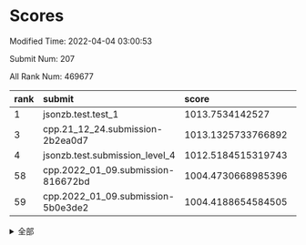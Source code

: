 # Scores

Modified Time: 2022-04-04 03:00:53

Submit Num: 207

All Rank Num: 469677

| rank |               submit               |       score        |       sigma        | pk_num |
| :--- | :--------------------------------- | :----------------- | :----------------- | :----- |
| 1    | jsonzb.test.test_1                 | 1013.7534142527    | 0.8220374649358974 | 9076   |
| 3    | cpp.21_12_24.submission-2b2ea0d7   | 1013.1325733766892 | 0.8087432342867507 | 9078   |
| 4    | jsonzb.test.submission_level_4     | 1012.5184515319743 | 0.7978981026497746 | 9073   |
| 58   | cpp.2022_01_09.submission-816672bd | 1004.4730668985396 | 0.7156792318033808 | 9077   |
| 59   | cpp.2022_01_09.submission-5b0e3de2 | 1004.4188654584505 | 0.7094355422825122 | 9077   |


<details>
<summary>全部</summary>

| rank |                 submit                 |       score        |       sigma        | pk_num |
| :--- | :------------------------------------- | :----------------- | :----------------- | :----- |
| 1    | jsonzb.test.test_1                     | 1013.7534142527    | 0.8220374649358974 | 9076   |
| 2    | gobigger.level_3.submission_level_3_26 | 1013.2107987647283 | 0.8398472924689843 | 9077   |
| 3    | cpp.21_12_24.submission-2b2ea0d7       | 1013.1325733766892 | 0.8087432342867507 | 9078   |
| 4    | jsonzb.test.submission_level_4         | 1012.5184515319743 | 0.7978981026497746 | 9073   |
| 5    | gobigger.level_3.submission_level_3_24 | 1011.0814443248514 | 0.7496315500375863 | 9082   |
| 6    | gobigger.level_3.submission_level_3_49 | 1011.0542716050687 | 0.7727126001959665 | 9077   |
| 7    | gobigger.level_3.submission_level_3_45 | 1010.9653004119162 | 0.7655466370947028 | 9078   |
| 8    | gobigger.level_3.submission_level_3_43 | 1010.9128829055915 | 0.7457299900378892 | 9070   |
| 9    | gobigger.level_3.submission_level_3_38 | 1010.8463768815801 | 0.7450155502141901 | 9076   |
| 10   | gobigger.level_3.submission_level_3_17 | 1010.7858859925597 | 0.7757681551309921 | 9075   |
| 11   | gobigger.level_3.submission_level_3_1  | 1010.7446682228207 | 0.76632038069614   | 9075   |
| 12   | gobigger.level_3.submission_level_3_33 | 1010.6364181460578 | 0.7634839210448008 | 9075   |
| 13   | gobigger.level_3.submission_level_3_7  | 1010.6311240967    | 0.7770765685158014 | 9079   |
| 14   | gobigger.level_3.submission_level_3_22 | 1010.6054537081324 | 0.7505239386856963 | 9077   |
| 15   | gobigger.level_3.submission_level_3_37 | 1010.5909375651921 | 0.7797187407020282 | 9075   |
| 16   | gobigger.level_3.submission_level_3_0  | 1010.5514153066222 | 0.7842160804356528 | 9077   |
| 17   | gobigger.level_3.submission_level_3_11 | 1010.4987629720094 | 0.7703996126889231 | 9071   |
| 18   | gobigger.level_3.submission_level_3_23 | 1010.3891177364891 | 0.7584255813770769 | 9078   |
| 19   | gobigger.level_3.submission_level_3_27 | 1010.1987113794027 | 0.7491829098055853 | 9079   |
| 20   | gobigger.level_3.submission_level_3_15 | 1010.1788215987983 | 0.7468020126608236 | 9074   |
| 21   | gobigger.level_3.submission_level_3_21 | 1010.1778062423182 | 0.7525965737576207 | 9080   |
| 22   | gobigger.level_3.submission_level_3_3  | 1010.1735700621575 | 0.7672577963245061 | 9077   |
| 23   | gobigger.level_3.submission_level_3_6  | 1010.1583699222149 | 0.7660061987002094 | 9073   |
| 24   | gobigger.level_3.submission_level_3_40 | 1010.1491294273858 | 0.7460054349833646 | 9072   |
| 25   | gobigger.level_3.submission_level_3_12 | 1010.1358221435418 | 0.7646632928843135 | 9075   |
| 26   | gobigger.level_3.submission_level_3_2  | 1010.1204484443284 | 0.7730952089140172 | 9073   |
| 27   | gobigger.level_3.submission_level_3_35 | 1010.1078154607395 | 0.7810600563624013 | 9075   |
| 28   | gobigger.level_3.submission_level_3_8  | 1010.0611066672407 | 0.7705266454744091 | 9077   |
| 29   | gobigger.level_3.submission_level_3_48 | 1009.9479044386139 | 0.7620901642120135 | 9074   |
| 30   | gobigger.level_3.submission_level_3_10 | 1009.9435165535408 | 0.7610774722876186 | 9074   |
| 31   | gobigger.level_3.submission_level_3_31 | 1009.8931658980134 | 0.7706987311799008 | 9071   |
| 32   | gobigger.level_3.submission_level_3_25 | 1009.8512497578174 | 0.7601222723087203 | 9072   |
| 33   | gobigger.level_3.submission_level_3_46 | 1009.7846662263621 | 0.7587803914740467 | 9079   |
| 34   | gobigger.level_3.submission_level_3_44 | 1009.7791554340687 | 0.7502985557061305 | 9074   |
| 35   | gobigger.level_3.submission_level_3_42 | 1009.6991370961953 | 0.7553667503559423 | 9076   |
| 36   | gobigger.level_3.submission_level_3_5  | 1009.647640687696  | 0.7785335059760122 | 9077   |
| 37   | gobigger.level_3.submission_level_3_19 | 1009.621750760211  | 0.7529229228672545 | 9080   |
| 38   | gobigger.level_3.submission_level_3_14 | 1009.5631921483557 | 0.7383038388989833 | 9074   |
| 39   | gobigger.level_3.submission_level_3_16 | 1009.546492154017  | 0.7513353288360919 | 9074   |
| 40   | gobigger.level_3.submission_level_3_28 | 1009.4548435143379 | 0.7481065710830194 | 9075   |
| 41   | gobigger.level_3.submission_level_3_41 | 1009.4537058209575 | 0.7563815177980495 | 9082   |
| 42   | gobigger.level_3.submission_level_3_34 | 1009.411826414663  | 0.7326585663159522 | 9079   |
| 43   | gobigger.level_3.submission_level_3_9  | 1009.3870538081308 | 0.7531693204888058 | 9079   |
| 44   | gobigger.level_3.submission_level_3_20 | 1009.3320705126521 | 0.774049306089977  | 9075   |
| 45   | gobigger.level_3.submission_level_3_4  | 1009.2259008840073 | 0.747830501677128  | 9078   |
| 46   | gobigger.level_3.submission_level_3_32 | 1009.1777367444171 | 0.7770228842516769 | 9083   |
| 47   | gobigger.level_3.submission_level_3_13 | 1008.9949717882382 | 0.7733970775659742 | 9078   |
| 48   | gobigger.level_3.submission_level_3_18 | 1008.9710286391327 | 0.7434716677794155 | 9077   |
| 49   | gobigger.level_3.submission_level_3_47 | 1008.942890490921  | 0.744758956571039  | 9080   |
| 50   | gobigger.level_3.submission_level_3_36 | 1008.8215555165347 | 0.7475605204343905 | 9077   |
| 51   | gobigger.level_3.submission_level_3_39 | 1008.7246964496713 | 0.7386128584718956 | 9075   |
| 52   | gobigger.level_3.submission_level_3_29 | 1008.6314298568428 | 0.7495941639356534 | 9075   |
| 53   | gobigger.level_3.submission_level_3_30 | 1008.1196997973209 | 0.7374683277740689 | 9079   |
| 54   | gobigger.level_1.submission_level_1_17 | 1004.6924279682489 | 0.7128463258642657 | 9075   |
| 55   | gobigger.level_1.submission_level_1_13 | 1004.6842260889076 | 0.7232271909081723 | 9079   |
| 56   | gobigger.level_1.submission_level_1_21 | 1004.6396635758654 | 0.7234501960183555 | 9076   |
| 57   | gobigger.level_1.submission_level_1_6  | 1004.4965560162284 | 0.710395494625149  | 9070   |
| 58   | cpp.2022_01_09.submission-816672bd     | 1004.4730668985396 | 0.7156792318033808 | 9077   |
| 59   | cpp.2022_01_09.submission-5b0e3de2     | 1004.4188654584505 | 0.7094355422825122 | 9077   |
| 60   | gobigger.level_1.submission_level_1_29 | 1004.3892375107104 | 0.7150220555964663 | 9081   |
| 61   | gobigger.level_1.submission_level_1_47 | 1004.3171456469922 | 0.7118501712716578 | 9076   |
| 62   | gobigger.level_1.submission_level_1_32 | 1004.2809906819755 | 0.7256850817338703 | 9074   |
| 63   | gobigger.level_1.submission_level_1_42 | 1004.098534086729  | 0.7101718962272384 | 9074   |
| 64   | gobigger.level_1.submission_level_1_46 | 1004.0813582581469 | 0.7109872086598906 | 9080   |
| 65   | gobigger.level_1.submission_level_1_34 | 1004.0655918586534 | 0.7191004789637958 | 9082   |
| 66   | gobigger.level_1.submission_level_1_10 | 1003.9578198603738 | 0.7126769766629936 | 9076   |
| 67   | gobigger.level_1.submission_level_1_36 | 1003.8455885011442 | 0.7150300674208933 | 9077   |
| 68   | gobigger.level_1.submission_level_1_15 | 1003.8333115565175 | 0.7173840456099939 | 9078   |
| 69   | gobigger.level_1.submission_level_1_31 | 1003.7931392516657 | 0.7227868425982898 | 9078   |
| 70   | gobigger.level_1.submission_level_1_35 | 1003.7810420749131 | 0.7090376708528232 | 9081   |
| 71   | gobigger.level_1.submission_level_1_40 | 1003.7474456121187 | 0.7212472864629361 | 9075   |
| 72   | gobigger.level_1.submission_level_1_41 | 1003.7389127317653 | 0.724742017121922  | 9072   |
| 73   | gobigger.level_1.submission_level_1_2  | 1003.7320630451736 | 0.706595990206129  | 9073   |
| 74   | gobigger.level_1.submission_level_1_38 | 1003.6971264161173 | 0.7172222347869731 | 9077   |
| 75   | gobigger.level_1.submission_level_1_44 | 1003.6463221667162 | 0.7186176361561561 | 9078   |
| 76   | gobigger.level_1.submission_level_1_7  | 1003.6358244668129 | 0.7086628454864884 | 9078   |
| 77   | gobigger.level_1.submission_level_1_11 | 1003.6339992427405 | 0.7097739801374767 | 9079   |
| 78   | gobigger.level_1.submission_level_1_27 | 1003.6312337288667 | 0.723406697675485  | 9077   |
| 79   | gobigger.level_1.submission_level_1_3  | 1003.629835086838  | 0.718444172911068  | 9079   |
| 80   | gobigger.level_1.submission_level_1_39 | 1003.6134242212675 | 0.715364486489718  | 9076   |
| 81   | gobigger.level_1.submission_level_1_24 | 1003.595342713713  | 0.7236854571432122 | 9073   |
| 82   | gobigger.level_1.submission_level_1_8  | 1003.5631342325672 | 0.7134230360546113 | 9075   |
| 83   | gobigger.level_1.submission_level_1_37 | 1003.5305060060683 | 0.7177796839079705 | 9080   |
| 84   | gobigger.level_1.submission_level_1_25 | 1003.5285778387916 | 0.7118290116765035 | 9079   |
| 85   | gobigger.level_1.submission_level_1_33 | 1003.5112865898466 | 0.7159324666777863 | 9072   |
| 86   | gobigger.level_1.submission_level_1_22 | 1003.4726489763117 | 0.7197266384324345 | 9079   |
| 87   | gobigger.level_1.submission_level_1_26 | 1003.4707166545704 | 0.7209740411786857 | 9076   |
| 88   | gobigger.level_1.submission_level_1_43 | 1003.4516522759787 | 0.7164858293437685 | 9078   |
| 89   | gobigger.level_1.submission_level_1_14 | 1003.40365079139   | 0.7125834433615851 | 9075   |
| 90   | gobigger.level_1.submission_level_1_0  | 1003.3626610898104 | 0.7202256411875243 | 9083   |
| 91   | gobigger.level_1.submission_level_1_1  | 1003.099609672943  | 0.7057309364987089 | 9078   |
| 92   | gobigger.level_1.submission_level_1_28 | 1002.9784866722766 | 0.7157520205037418 | 9079   |
| 93   | gobigger.level_1.submission_level_1_49 | 1002.9307315070863 | 0.7072487425630369 | 9078   |
| 94   | gobigger.level_1.submission_level_1_18 | 1002.9052028848943 | 0.7140629964849097 | 9075   |
| 95   | gobigger.level_1.submission_level_1_19 | 1002.6982086949729 | 0.7140222660902003 | 9077   |
| 96   | gobigger.level_1.submission_level_1_5  | 1002.671361130445  | 0.7070352477408868 | 9080   |
| 97   | gobigger.level_1.submission_level_1_30 | 1002.6561415137628 | 0.7192821479453755 | 9079   |
| 98   | gobigger.level_1.submission_level_1_12 | 1002.6075883441441 | 0.7118693508151479 | 9078   |
| 99   | gobigger.level_1.submission_level_1_20 | 1002.5163173494539 | 0.7121774900025227 | 9072   |
| 100  | gobigger.level_1.submission_level_1_4  | 1002.381015674591  | 0.710118694985321  | 9074   |
| 101  | gobigger.level_1.submission_level_1_45 | 1002.266771086826  | 0.7248782399186356 | 9075   |
| 102  | gobigger.level_1.submission_level_1_48 | 1001.9651698112781 | 0.7130795294905983 | 9076   |
| 103  | gobigger.level_1.submission_level_1_16 | 1001.9341282457793 | 0.7019284259292394 | 9076   |
| 104  | gobigger.level_1.submission_level_1_23 | 1001.6315535468744 | 0.7091510710357609 | 9074   |
| 105  | gobigger.level_1.submission_level_1_9  | 1000.8916341284131 | 0.7115524738145952 | 9077   |
| 106  | gobigger.random.submission_random_31   | 997.7845980745095  | 0.7015381965984598 | 9075   |
| 107  | gobigger.random.submission_random_22   | 997.212304467259   | 0.6982887873389347 | 9074   |
| 108  | gobigger.random.submission_random_12   | 997.1262775399045  | 0.7077580883363406 | 9074   |
| 109  | gobigger.random.submission_random_3    | 996.9466790407209  | 0.7169579505107677 | 9076   |
| 110  | gobigger.random.submission_random_5    | 996.9068143182498  | 0.7040881889346657 | 9071   |
| 111  | gobigger.random.submission_random_14   | 996.8149768622465  | 0.7136449738005641 | 9077   |
| 112  | gobigger.random.submission_random_9    | 996.7941146330062  | 0.6984789883388832 | 9074   |
| 113  | gobigger.random.submission_random_13   | 996.6548622927423  | 0.7008516866835808 | 9076   |
| 114  | gobigger.random.submission_random_24   | 996.5892240398376  | 0.7277607928480158 | 9074   |
| 115  | gobigger.random.submission_random_26   | 996.5285781187191  | 0.7037387690159649 | 9076   |
| 116  | gobigger.random.submission_random_28   | 996.5220065411722  | 0.7119538956797705 | 9078   |
| 117  | gobigger.random.submission_random_7    | 996.4333264737238  | 0.7144784147846358 | 9073   |
| 118  | gobigger.random.submission_random_11   | 996.4224645902189  | 0.7022640116378283 | 9072   |
| 119  | gobigger.random.submission_random_30   | 996.3814175536851  | 0.7071463372562363 | 9077   |
| 120  | gobigger.random.submission_random_33   | 996.3320427686406  | 0.7106091016125766 | 9075   |
| 121  | gobigger.random.submission_random_34   | 996.3256327892718  | 0.7009875144707728 | 9079   |
| 122  | gobigger.random.submission_random_36   | 996.1978756231616  | 0.7235411953541762 | 9077   |
| 123  | gobigger.random.submission_random_42   | 996.1824250666833  | 0.7188335866853305 | 9072   |
| 124  | gobigger.random.submission_random_23   | 996.1313156610474  | 0.716153668401774  | 9079   |
| 125  | gobigger.random.submission_random_15   | 996.1312243466612  | 0.7217249279282378 | 9076   |
| 126  | gobigger.random.submission_random_46   | 996.1041883061129  | 0.7038602664635072 | 9078   |
| 127  | gobigger.random.submission_random_32   | 996.1004146428593  | 0.7122040432653091 | 9076   |
| 128  | gobigger.random.submission_random_6    | 996.0948370132847  | 0.7101181697851684 | 9075   |
| 129  | gobigger.random.submission_random_8    | 995.9705369553809  | 0.7335918600568592 | 9068   |
| 130  | gobigger.random.submission_random_47   | 995.9614780048548  | 0.7271422517327538 | 9078   |
| 131  | gobigger.random.submission_random_49   | 995.9492228647331  | 0.725411207638193  | 9078   |
| 132  | gobigger.random.submission_random_25   | 995.9464177500522  | 0.7250134254142935 | 9083   |
| 133  | gobigger.random.submission_random_27   | 995.8086534793373  | 0.7041074535813867 | 9075   |
| 134  | gobigger.random.submission_random_0    | 995.7939782772523  | 0.731888162330824  | 9074   |
| 135  | gobigger.random.submission_random_48   | 995.7685291656927  | 0.709155431761678  | 9076   |
| 136  | gobigger.random.submission_random_1    | 995.749105911234   | 0.7141958224049904 | 9071   |
| 137  | gobigger.random.submission_random_41   | 995.7397541021284  | 0.7086404566393676 | 9076   |
| 138  | gobigger.random.submission_random_16   | 995.6936007174309  | 0.7111819382180785 | 9077   |
| 139  | gobigger.random.submission_random_2    | 995.6770882640511  | 0.7074976982331488 | 9081   |
| 140  | gobigger.random.submission_random_43   | 995.6554143449514  | 0.7074836905147163 | 9079   |
| 141  | gobigger.random.submission_random_45   | 995.561524982298   | 0.7181830055551187 | 9073   |
| 142  | gobigger.random.submission_random_21   | 995.4946743168355  | 0.7172041051136835 | 9078   |
| 143  | gobigger.random.submission_random_44   | 995.4800849819262  | 0.7278114175225403 | 9072   |
| 144  | gobigger.random.submission_random_17   | 995.4187281817286  | 0.7227688957763625 | 9076   |
| 145  | gobigger.random.submission_random_39   | 995.36270232194    | 0.7069808264093186 | 9074   |
| 146  | gobigger.random.submission_random_18   | 995.2991934397722  | 0.7159152664201928 | 9074   |
| 147  | gobigger.random.submission_random_38   | 995.2213174502161  | 0.7309211315704559 | 9071   |
| 148  | gobigger.random.submission_random_10   | 995.1705551374539  | 0.709917586172     | 9074   |
| 149  | gobigger.random.submission_random_4    | 995.1535512339344  | 0.7149234170444356 | 9074   |
| 150  | gobigger.random.submission_random_20   | 995.0798257181011  | 0.7304447309662574 | 9071   |
| 151  | gobigger.random.submission_random_35   | 995.045999850693   | 0.726744006542676  | 9072   |
| 152  | gobigger.random.submission_random_19   | 994.9883276894294  | 0.7287626244296712 | 9070   |
| 153  | gobigger.random.submission_random_37   | 994.7147295894843  | 0.733492458657325  | 9077   |
| 154  | gobigger.random.submission_random_40   | 994.5131699728153  | 0.7164881920443329 | 9082   |
| 155  | gobigger.random.submission_random_29   | 994.336261967885   | 0.730325108808693  | 9077   |
| 156  | gobigger.level_2.submission_level_2_25 | 994.196787458295   | 0.7274688420711726 | 9071   |
| 157  | gobigger.level_2.submission_level_2_20 | 993.8483540988263  | 0.7219561085418987 | 9071   |
| 158  | gobigger.level_2.submission_level_2_30 | 993.753614212805   | 0.7354054025597864 | 9076   |
| 159  | gobigger.level_2.submission_level_2_26 | 993.7327575429047  | 0.7399174934048522 | 9069   |
| 160  | gobigger.level_2.submission_level_2_42 | 993.7075435708904  | 0.7278635947586428 | 9080   |
| 161  | gobigger.level_2.submission_level_2_40 | 993.5549113864831  | 0.7434057695696848 | 9079   |
| 162  | gobigger.level_2.submission_level_2_2  | 993.3715341727376  | 0.7204776013584185 | 9082   |
| 163  | gobigger.level_2.submission_level_2_4  | 993.0679889474242  | 0.731740793322302  | 9074   |
| 164  | gobigger.level_2.submission_level_2_13 | 992.8795489748247  | 0.7369305119319774 | 9077   |
| 165  | gobigger.level_2.submission_level_2_49 | 992.87592747908    | 0.7500277641745882 | 9073   |
| 166  | gobigger.level_2.submission_level_2_12 | 992.8086805358956  | 0.756918310565851  | 9074   |
| 167  | gobigger.level_2.submission_level_2_43 | 992.7955925967599  | 0.7491152642008825 | 9071   |
| 168  | gobigger.level_2.submission_level_2_31 | 992.721043425387   | 0.7383396631523067 | 9076   |
| 169  | gobigger.level_2.submission_level_2_22 | 992.7061737725165  | 0.744464893196552  | 9073   |
| 170  | gobigger.level_2.submission_level_2_0  | 992.6988910375549  | 0.7471992082400138 | 9076   |
| 171  | gobigger.level_2.submission_level_2_16 | 992.6409274813168  | 0.7354340078274908 | 9076   |
| 172  | gobigger.level_2.submission_level_2_5  | 992.6249138366003  | 0.7579214157873312 | 9076   |
| 173  | gobigger.level_2.submission_level_2_41 | 992.4748720624568  | 0.7316859689071332 | 9076   |
| 174  | gobigger.level_2.submission_level_2_45 | 992.4351469167214  | 0.7514411630407712 | 9076   |
| 175  | gobigger.level_2.submission_level_2_23 | 992.3826664023563  | 0.7305495265512659 | 9076   |
| 176  | gobigger.level_2.submission_level_2_27 | 992.2076170698899  | 0.7574947861982718 | 9073   |
| 177  | gobigger.level_2.submission_level_2_35 | 992.1898814197893  | 0.7299393544740175 | 9075   |
| 178  | gobigger.level_2.submission_level_2_18 | 992.1741432037877  | 0.744405497004475  | 9076   |
| 179  | gobigger.level_2.submission_level_2_21 | 992.1338758981311  | 0.7424215710174817 | 9076   |
| 180  | gobigger.level_2.submission_level_2_17 | 992.0813593920915  | 0.7548757574571396 | 9076   |
| 181  | gobigger.level_2.submission_level_2_32 | 992.0729687166099  | 0.7478928239909254 | 9079   |
| 182  | gobigger.level_2.submission_level_2_10 | 992.0688849687574  | 0.7409398824161346 | 9071   |
| 183  | gobigger.level_2.submission_level_2_28 | 991.9722897808882  | 0.7575700413092767 | 9077   |
| 184  | gobigger.level_2.submission_level_2_47 | 991.9508762889402  | 0.731993457489437  | 9075   |
| 185  | gobigger.level_2.submission_level_2_15 | 991.9441652544524  | 0.7543801064874233 | 9079   |
| 186  | gobigger.level_2.submission_level_2_33 | 991.8747886099914  | 0.7383020533394471 | 9077   |
| 187  | gobigger.level_2.submission_level_2_46 | 991.8618346732151  | 0.7688625943902764 | 9082   |
| 188  | gobigger.level_2.submission_level_2_48 | 991.7404945521971  | 0.7459049567513419 | 9076   |
| 189  | gobigger.level_2.submission_level_2_24 | 991.7322905456813  | 0.7362969291107049 | 9075   |
| 190  | gobigger.level_2.submission_level_2_1  | 991.6288943036635  | 0.7588429371514926 | 9080   |
| 191  | gobigger.level_2.submission_level_2_19 | 991.5422130450911  | 0.7504730573178668 | 9077   |
| 192  | gobigger.level_2.submission_level_2_36 | 991.5272333224649  | 0.74269269567541   | 9072   |
| 193  | gobigger.level_2.submission_level_2_6  | 991.520034038651   | 0.7526058753221273 | 9075   |
| 194  | gobigger.level_2.submission_level_2_3  | 991.5120067901346  | 0.748272460452312  | 9074   |
| 195  | gobigger.level_2.submission_level_2_39 | 991.4331526987054  | 0.7478652660044842 | 9077   |
| 196  | gobigger.level_2.submission_level_2_38 | 991.3311360622118  | 0.7466210088838351 | 9071   |
| 197  | gobigger.level_2.submission_level_2_9  | 991.1577462911772  | 0.7556099968169689 | 9076   |
| 198  | gobigger.level_2.submission_level_2_44 | 991.0589854463755  | 0.7603597428050269 | 9073   |
| 199  | gobigger.level_2.submission_level_2_8  | 990.9072941610499  | 0.7619918391042309 | 9071   |
| 200  | gobigger.level_2.submission_level_2_37 | 990.850276239089   | 0.7634433495330887 | 9077   |
| 201  | gobigger.level_2.submission_level_2_29 | 990.5859001225333  | 0.7625748575584953 | 9070   |
| 202  | gobigger.level_2.submission_level_2_34 | 990.4897238910754  | 0.7525412021604524 | 9076   |
| 203  | gobigger.level_2.submission_level_2_7  | 990.4075656155164  | 0.7535121536018103 | 9077   |
| 204  | gobigger.level_2.submission_level_2_14 | 990.3798791200192  | 0.7631459035978169 | 9070   |
| 205  | gobigger.level_2.submission_level_2_11 | 989.6832001281938  | 0.777696127167971  | 9077   |
| 206  | gobigger.none.submission_none_1        | 978.682962338584   | 1.2256123453583339 | 9074   |
| 207  | gobigger.none.submission_none_0        | 976.0070571567792  | 1.4261106359537459 | 9076   |

</details>